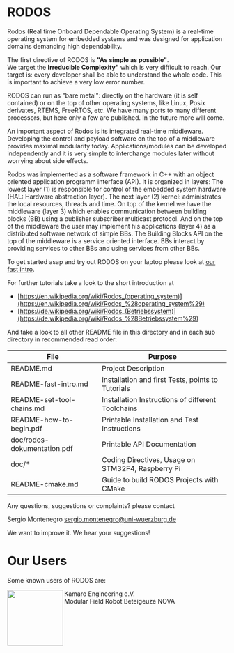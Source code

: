 
RODOS
=====

Rodos (Real time Onboard Dependable Operating System) is a real-time operating system for embedded systems and was designed for application domains demanding high dependability. 

The first directive of RODOS is **"As simple as possible"**.  
We target the **Irreducible Complexity"** which is very difficult to reach.
Our target is: every developer shall be able to understand the whole code.
This is important to achieve a very low error number.

RODOS can run as "bare metal": directly on the hardware (it is self contained)
or on the top of other operating systems, like Linux, Posix derivates, RTEMS,
FreeRTOS, etc. We have many ports to many different processors, but here
only a few are published. In the future more will come.

An important aspect of Rodos is its integrated real-time middleware.
Developing the control and payload software on the top of a middleware provides
maximal modularity today.
Applications/modules can be developed independently and it is very simple
to interchange modules later without worrying about side effects.

Rodos was implemented as a software framework in C++ with an object
oriented application programm interface (API).
It is organized in layers: The lowest layer (1) is responsible for
control of the embedded system hardware (HAL: Hardware abstraction layer).
The next layer (2) kernel: administrates the local resources, threads and time.
On top of the kernel we have the middleware (layer 3) which enables communication
between building blocks (BB) using a publisher subscriber multicast protocol.
And on the top of the middleware the user may implement his applications (layer 4)
as a distributed software network of simple BBs.
The Building Blocks API on the top of the middleware is a service oriented interface.
BBs interact by providing services to other BBs and using services from other BBs.

To get started asap and try out RODOS on your laptop please look at [our fast intro](README-fast-intro.md).

For further tutorials take a look to the short introduction at  

* [https://en.wikipedia.org/wiki/Rodos_(operating_system)](https://en.wikipedia.org/wiki/Rodos_%28operating_system%29) 
* [https://de.wikipedia.org/wiki/Rodos_(Betriebssystem)](https://de.wikipedia.org/wiki/Rodos_%28Betriebssystem%29)


And take a look to all other README file in this directory and
in each sub directory in recommended read order:


| File                        | Purpose                                           |
| ----------------------------|---------------------------------------------------|
| README.md                   | Project Description                               |
| README-fast-intro.md        | Installation and first Tests, points to Tutorials |
| README-set-tool-chains.md   | Installation Instructions of different Toolchains |
| README-how-to-begin.pdf     | Printable Installation and Test Instructions      |
| doc/rodos-dokumentation.pdf | Printable API Documentation                       |
| doc/*                       | Coding Directives, Usage on STM32F4, Raspberry Pi |
| README-cmake.md             | Guide to build RODOS Projects with CMake          |


Any questions, suggestions or complaints?
please contact

Sergio Montenegro
sergio.montenegro@uni-wuerzburg.de

We want to improve it. We hear your suggestions!

# Our Users
Some known users of RODOS are:

<span>
<img align="left" src="todo" width="128">
<p>Kamaro Engineering e.V.</br>Modular Field Robot Beteigeuze NOVA</p>
</span>
